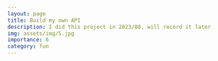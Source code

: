 ```yaml
---
layout: page
title: Build my own API
description: I did this project in 2023/08, will record it later
img: assets/img/5.jpg
importance: 6
category: fun
---
```

